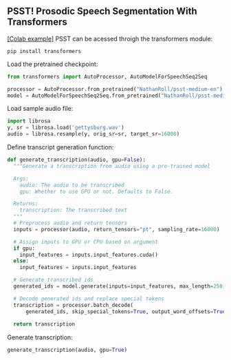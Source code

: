 ## PSST! Prosodic Speech Segmentation With Transformers
[[Colab example]](https://colab.research.google.com/github/openai/whisper/blob/master/notebooks/LibriSpeech.ipynb)
PSST can be acessed throigh the transformers module:
```cli
pip install transformers
```

Load the pretrained checkpoint:
```python
from transformers import AutoProcessor, AutoModelForSpeechSeq2Seq

processor = AutoProcessor.from_pretrained("NathanRoll/psst-medium-en")
model = AutoModelForSpeechSeq2Seq.from_pretrained("NathanRoll/psst-medium-en")
```

Load sample audio file:

```python
import librosa
y, sr = librosa.load('gettysburg.wav')
audio = librosa.resample(y, orig_sr=sr, target_sr=16000)
```
Define transcript generation function:
```python
def generate_transcription(audio, gpu=False):
  """Generate a transcription from audio using a pre-trained model

  Args:
    audio: The audio to be transcribed
    gpu: Whether to use GPU or not. Defaults to False.

  Returns:
    transcription: The transcribed text
  """
  # Preprocess audio and return tensors
  inputs = processor(audio, return_tensors="pt", sampling_rate=16000)

  # Assign inputs to GPU or CPU based on argument
  if gpu:
    input_features = inputs.input_features.cuda()
  else:
    input_features = inputs.input_features

  # Generate transcribed ids
  generated_ids = model.generate(inputs=input_features, max_length=250)

  # Decode generated ids and replace special tokens
  transcription = processor.batch_decode(
      generated_ids, skip_special_tokens=True, output_word_offsets=True)[0].replace('!!!!!', '<|IU_Boundary|>')
  
  return transcription
```

Generate transcription:
```python
generate_transcription(audio, gpu=True)
```
